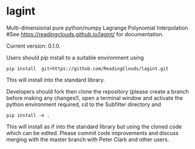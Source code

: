 # lagint
Multi-dimensional pure python/numpy Lagrange Polynomial Interpolation 
#See https://readingclouds.github.io/lagint/ for documentation.

Current version: 0.1.0.

Users should pip install to a suitable environment using

    pip install  git+https://github.com/ReadingClouds/lagint.git

This will install into the standard library.

Developers should fork then clone the repository (please create a branch before making 
any changes!), open a terminal window and activate the python environment 
required, cd to the Subfilter directory and

    pip install -e .

This will install as if into the standard library but using the cloned code 
which can be edited. Please commit code improvements and discuss merging with 
the master branch with Peter Clark and other users.
